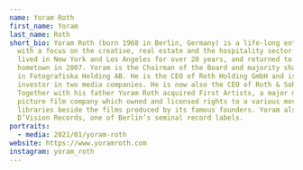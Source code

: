 ```yaml
---
name: Yoram Roth
first_name: Yoram
last_name: Roth
short_bio: Yoram Roth (born 1968 in Berlin, Germany) is a life-long entrepreneur
  with a focus on the creative, real estate and the hospitality sector. He has
  lived in New York and Los Angeles for over 20 years, and returned to his
  hometown in 2007. Yoram is the Chairman of the Board and majority shareholder
  in Fotografiska Holding AB. He is the CEO of Roth Holding GmbH and is an
  investor in two media companies. He is now also the CEO of Roth & Sohn GmbH.
  Together with his father Yoram Roth acquired First Artists, a major motion
  picture film company which owned and licensed rights to a various movie
  libraries beside the films produced by its famous founders. Yoram also founded
  D’Vision Records, one of Berlin’s seminal record labels.
portraits:
  - media: 2021/01/yoram-roth
website: https://www.yoramroth.com
instagram: yoram_roth
---
```

